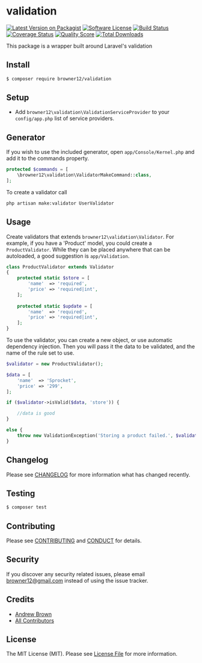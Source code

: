 # validation

[![Latest Version on Packagist][ico-version]][link-packagist]
[![Software License][ico-license]](LICENSE.md)
[![Build Status][ico-travis]][link-travis]
[![Coverage Status][ico-scrutinizer]][link-scrutinizer]
[![Quality Score][ico-code-quality]][link-code-quality]
[![Total Downloads][ico-downloads]][link-downloads]

This package is a wrapper built around Laravel's validation

## Install

``` bash
$ composer require browner12/validation
```

## Setup

- Add `browner12\validation\ValidationServiceProvider` to your `config/app.php` list of service providers.

## Generator

If you wish to use the included generator, open `app/Console/Kernel.php` and add it to the commands property.

``` php
protected $commands = [
    \browner12\validation\ValidatorMakeCommand::class,
];
```

To create a validator call

``` sh
php artisan make:validator UserValidator
```

## Usage

Create validators that extends `browner12\validation\Validator`. For example, if you have a 'Product' model, you could create a `ProductValidator`. While they can be placed anywhere that can be autoloaded, a good suggestion is `app/Validation`.

``` php
class ProductValidator extends Validator
{
    protected static $store = [
        'name'  => 'required',
        'price' => 'required|int',
    ];
    
    protected static $update = [
        'name'  => 'required',
        'price' => 'required|int',
    ];
}
```

To use the validator, you can create a new object, or use automatic dependency injection. Then you will pass it the data to be validated, and the name of the rule set to use.

``` php
$validator = new ProductValidator();

$data = [
    'name'  => 'Sprocket',
    'price' => '299',
];

if ($validator->isValid($data, 'store')) {

    //data is good
}

else {
    throw new ValidationException('Storing a product failed.', $validator->getErrors());
}
```

## Changelog

Please see [CHANGELOG](CHANGELOG.md) for more information what has changed recently.

## Testing

``` bash
$ composer test
```

## Contributing

Please see [CONTRIBUTING](CONTRIBUTING.md) and [CONDUCT](CONDUCT.md) for details.

## Security

If you discover any security related issues, please email browner12@gmail.com instead of using the issue tracker.

## Credits

- [Andrew Brown][link-author]
- [All Contributors][link-contributors]

## License

The MIT License (MIT). Please see [License File](LICENSE.md) for more information.

[ico-version]: https://img.shields.io/packagist/v/browner12/validation.svg?style=flat-square
[ico-license]: https://img.shields.io/badge/license-MIT-brightgreen.svg?style=flat-square
[ico-travis]: https://img.shields.io/travis/browner12/validation/master.svg?style=flat-square
[ico-scrutinizer]: https://img.shields.io/scrutinizer/coverage/g/browner12/validation.svg?style=flat-square
[ico-code-quality]: https://img.shields.io/scrutinizer/g/browner12/validation.svg?style=flat-square
[ico-downloads]: https://img.shields.io/packagist/dt/browner12/validation.svg?style=flat-square

[link-packagist]: https://packagist.org/packages/browner12/validation
[link-travis]: https://travis-ci.org/browner12/validation
[link-scrutinizer]: https://scrutinizer-ci.com/g/browner12/validation/code-structure
[link-code-quality]: https://scrutinizer-ci.com/g/browner12/validation
[link-downloads]: https://packagist.org/packages/browner12/validation
[link-author]: https://github.com/browner12
[link-contributors]: ../../contributors
